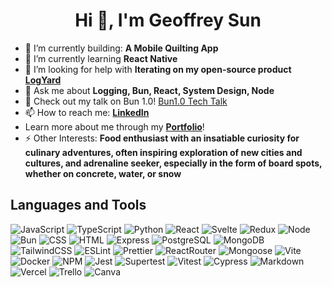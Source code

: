 <h1 align="center">Hi 👋, I'm Geoffrey Sun</h1>

- 🎥 I’m currently building: **A Mobile Quilting App**
- 🌱 I’m currently learning **React Native**
- 🤝 I’m looking for help with **Iterating on my open-source product [LogYard](https://github.com/oslabs-beta/LogYard)**
- 💬 Ask me about **Logging, Bun, React, System Design, Node**
- 🎥 Check out my talk on Bun 1.0! [Bun1.0 Tech Talk](https://www.youtube.com/watch?v=sc08rOVBF6Y)
- 📫 How to reach me: **[LinkedIn](https://www.linkedin.com/in/geoffrey-sun/)**
- Learn more about me through my **[Portfolio](https://www.geoffsun.net)**!
- ⚡ Other Interests: **Food enthusiast with an insatiable curiosity for culinary adventures, often inspiring exploration of new cities and cultures, and adrenaline seeker, especially in the form of board spots, whether on concrete, water, or snow**


## Languages and Tools
![JavaScript](https://img.shields.io/badge/-javascript-F7DF1E?style=for-the-badge&logo=javascript&logoColor=black)
![TypeScript](https://img.shields.io/badge/TypeScript-007ACC?style=for-the-badge&logo=typescript&logoColor=white)
![Python](https://img.shields.io/badge/python-3670A0?style=for-the-badge&logo=python&logoColor=ffdd54)
![React](https://img.shields.io/badge/-react-white?style=for-the-badge&logo=react&logoColor=blue)
![Svelte](https://img.shields.io/badge/Svelte-4A4A55?style=for-the-badge&logo=svelte&logoColor=FF3E00)
![Redux](https://img.shields.io/badge/Redux-593D88?style=for-the-badge&logo=redux&logoColor=white)
![Node](https://img.shields.io/badge/-node-339933?style=for-the-badge&logo=node.js&logoColor=white)
![Bun](https://img.shields.io/badge/Bun-%23000000.svg?style=for-the-badge&logo=bun&logoColor=white)
![CSS](https://img.shields.io/badge/CSS3-1572B6?style=for-the-badge&logo=css3&logoColor=white)
![HTML](https://img.shields.io/badge/HTML5-E34F26?style=for-the-badge&logo=html5&logoColor=white)
![Express](https://img.shields.io/badge/-Express-000000?style=for-the-badge&logo=express&logoColor=white)
![PostgreSQL](https://img.shields.io/badge/PostgreSQL-316192?style=for-the-badge&logo=postgresql&logoColor=white)
![MongoDB](https://img.shields.io/badge/-MongoDB-000000?style=for-the-badge&logo=MongoDB&logoColor=green)
![TailwindCSS](https://img.shields.io/badge/Tailwind_CSS-38B2AC?style=for-the-badge&logo=tailwind-css&logoColor=white)
![ESLint](https://img.shields.io/badge/eslint-3A33D1?style=for-the-badge&logo=eslint&logoColor=white)
![Prettier](https://img.shields.io/badge/prettier-1A2C34?style=for-the-badge&logo=prettier&logoColor=F7BA3E)
![ReactRouter](https://img.shields.io/badge/-ReactRouter-white?style=for-the-badge&logo=ReactRouter&logoColor=blue)
![Mongoose](https://img.shields.io/badge/-Mongoose-white?style=for-the-badge&logo=Mongoose&logoColor=brown)
![Vite](https://img.shields.io/badge/Vite-B73BFE?style=for-the-badge&logo=vite&logoColor=FFD62E)
![Docker](https://img.shields.io/badge/Docker-2CA5E0?style=for-the-badge&logo=docker&logoColor=white)
![NPM](https://img.shields.io/badge/NPM-%23CB3837.svg?style=for-the-badge&logo=npm&logoColor=white)
![Jest](https://img.shields.io/badge/-jest-white?style=for-the-badge&logo=jest&logoColor=red)
![Supertest](https://img.shields.io/badge/-Supertest-C21325?style=for-the-badge&logo=Supertest&logoColor=white)
![Vitest](https://img.shields.io/badge/-Vitest-white?style=for-the-badge&logo=Vitest&logoColor=yellow)
![Cypress](https://img.shields.io/badge/-cypress-%23E5E5E5?style=for-the-badge&logo=cypress&logoColor=058a5e)
![Markdown](https://img.shields.io/badge/Markdown-000000?style=for-the-badge&logo=markdown&logoColor=white)
![Vercel](https://img.shields.io/badge/Vercel-000000?style=for-the-badge&logo=vercel&logoColor=white)
![Trello](https://img.shields.io/badge/Trello-0052CC?style=for-the-badge&logo=trello&logoColor=white)
![Canva](https://img.shields.io/badge/Canva-%2300C4CC.svg?&style=for-the-badge&logo=Canva&logoColor=white)
<br>
